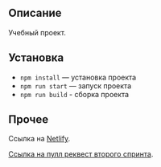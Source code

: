 ## Описание

Учебный проект.

## Установка

- `npm install` — установка проекта
- `npm run start` — запуск проекта
- `npm run build` - сборка проекта

## Прочее

Ссылка на [Netlify](https://roaring-crumble-213eeb.netlify.app/).

[Ссылка на пулл реквест второго спринта](https://github.com/Deyned/middle.messenger.praktikum.yandex/pull/2).


